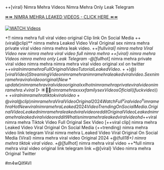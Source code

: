 ++[viral} Nimra Mehra Videos Nimra Mehra Only Leak Telegram


[⏩⏩ NIMRA MEHRA LEAKED VIDEOS - CLICK HERE ⏪⏪](https://mov24.shop/watch/nimra+mehra)

[![WATCH Videos](https://i.imgur.com/dJHk4Zq.gif)](https://mov24.shop/watch/nimra+mehra)




























+!! nimra mehra full viral video original Clip link On Social Media ++(viral@clip)** nimra mehra Leaked Video Viral Original
sex nimra mehra private viral video nimra mehra leak video. ++[full*viral] nimra mehra Viral Video new nimra mehra viral video full nimra mehra ++[viral} nimra mehra Videos nimra mehra only Leak Telegram -@[full*hot] nimra mehra private viral video nimra mehra
nimra mehra viral video original xxl on twitter
+$+viral nimra mehra Full Original Video Tutorial Leaked Video. ++)@)[viral Video] Streaming Video nimra mehra
nimra mehra leaked viral video. Sex nimra mehra viral video original (New*update) nimra mehra viral video original xxl
hot nimra mehra private viral video nimra mehra. ️√viral▷☀️👄💥 nimra mehra xxxx family sex Videos Oficial ((fuckvideo))++viral nimra mehra tiktok viral video +@viral@clip) nimra mehra Viral Video Original 2024
Watch Full ^viralvideo^ nimra mehra
{Hot New viral} nimra mehra Leaked 2024 Video Trending On Social Media. Original Video Leaked nimra mehra leaked viral video reddit Original Video Leaked nimra mehra leaked viral video reddit What is nimra mehra leaked viral video hd +$+viral nimra mehra Tiktok Video Full Original Sex Video
[++viral clip] nimra mehra Leaked Video Viral Original On Social Media
{++trending} nimra mehra video link telegram
Viral nimra mehra L.eaked Video Viral Original On Social Media
{Viral} nimra mehra viral video Original 2024
+@(full*18+) nimra mehra tiktok viral video. +@[full*hot] nimra mehra viral video ++*full nimra mehra viral video original link telegram link +@[viral} Video nimra mehra Original Twitter


#m4wQilfAVI